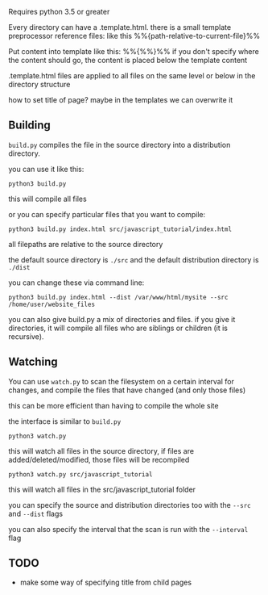 Requires python 3.5 or greater

Every directory can have a .template.html. there is a small template preprocessor
reference files: like this %%{path-relative-to-current-file}%%

Put content into template like this: %%{%%}%% if you don't specify where the content should go,
the content is placed below the template content

.template.html files are applied to all files on the same level or below in the directory structure

how to set title of page? maybe in the templates we can overwrite it

## Building
`build.py` compiles the file in the source directory into a distribution directory.

you can use it like this:

```
python3 build.py
```

this will compile all files

or you can specify particular files that you want to compile:

```
python3 build.py index.html src/javascript_tutorial/index.html
```

all filepaths are relative to the source directory

the default source directory is `./src` and the default distribution directory is `./dist`

you can change these via command line:

```
python3 build.py index.html --dist /var/www/html/mysite --src /home/user/website_files
```

you can also give build.py a mix of directories and files. if you give it directories,
it will compile all files who are siblings or children (it is recursive).

## Watching
You can use `watch.py` to scan the filesystem on a certain interval for changes, and compile
the files that have changed (and only those files)

this can be more efficient than having to compile the whole site

the interface is similar to `build.py`

```
python3 watch.py
```

this will watch all files in the source directory, if files are added/deleted/modified, those files
will be recompiled

```
python3 watch.py src/javascript_tutorial
```

this will watch all files in the src/javascript_tutorial folder

you can specify the source and distribution directories too with the `--src` and `--dist` flags

you can also specify the interval that the scan is run with the `--interval` flag


## TODO
- make some way of specifying title from child pages
